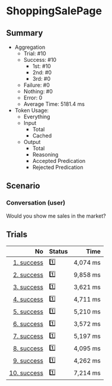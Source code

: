 # ShoppingSalePage
## Summary
  - Aggregation
    - Trial: #10
    - Success: #10
      - 1st: #10
      - 2nd: #0
      - 3rd: #0
    - Failure: #0
    - Nothing: #0
    - Error: 0
    - Average Time: 5181.4 ms
  - Token Usage:
    - Everything
    - Input
      - Total
      - Cached
    - Output
      - Total
      - Reasoning
      - Accepted Predication
      - Rejected Predication

## Scenario
### Conversation (user)
Would you show me sales in the market?

## Trials
No | Status | Time
---:|:-------|------:
[1. success](./trials/1.success.json) | 1️⃣ | 4,074 ms
[2. success](./trials/2.success.json) | 1️⃣ | 9,858 ms
[3. success](./trials/3.success.json) | 1️⃣ | 3,621 ms
[4. success](./trials/4.success.json) | 1️⃣ | 4,711 ms
[5. success](./trials/5.success.json) | 1️⃣ | 5,210 ms
[6. success](./trials/6.success.json) | 1️⃣ | 3,572 ms
[7. success](./trials/7.success.json) | 1️⃣ | 5,197 ms
[8. success](./trials/8.success.json) | 1️⃣ | 4,095 ms
[9. success](./trials/9.success.json) | 1️⃣ | 4,262 ms
[10. success](./trials/10.success.json) | 1️⃣ | 7,214 ms
